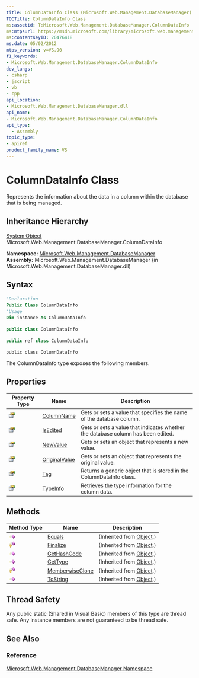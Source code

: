 ```yaml
---
title: ColumnDataInfo Class (Microsoft.Web.Management.DatabaseManager)
TOCTitle: ColumnDataInfo Class
ms:assetid: T:Microsoft.Web.Management.DatabaseManager.ColumnDataInfo
ms:mtpsurl: https://msdn.microsoft.com/library/microsoft.web.management.databasemanager.columndatainfo(v=VS.90)
ms:contentKeyID: 20476418
ms.date: 05/02/2012
mtps_version: v=VS.90
f1_keywords:
- Microsoft.Web.Management.DatabaseManager.ColumnDataInfo
dev_langs:
- csharp
- jscript
- vb
- cpp
api_location:
- Microsoft.Web.Management.DatabaseManager.dll
api_name:
- Microsoft.Web.Management.DatabaseManager.ColumnDataInfo
api_type:
  - Assembly
topic_type:
- apiref
product_family_name: VS
---
```


# ColumnDataInfo Class

Represents the information about the data in a column within the database that is being managed.

## Inheritance Hierarchy

[System.Object](https://msdn.microsoft.com/library/e5kfa45b)  
  Microsoft.Web.Management.DatabaseManager.ColumnDataInfo  

**Namespace:**  [Microsoft.Web.Management.DatabaseManager](microsoft-web-management-databasemanager-namespace.md)  
**Assembly:**  Microsoft.Web.Management.DatabaseManager (in Microsoft.Web.Management.DatabaseManager.dll)

## Syntax

```vb
'Declaration
Public Class ColumnDataInfo
'Usage
Dim instance As ColumnDataInfo
```

```csharp
public class ColumnDataInfo
```

```cpp
public ref class ColumnDataInfo
```

```jscript
public class ColumnDataInfo
```

The ColumnDataInfo type exposes the following members.

## Properties

|Property Type |Name|Description|
|--- |--- |--- |
|![Public property](images/Dd565931.pubproperty(en-us,VS.90).gif "Public property")|[ColumnName](columndatainfo-columnname-property-microsoft-web-management-databasemanager.md)|Gets or sets a value that specifies the name of the database column.|
|![Public property](images/Dd565931.pubproperty(en-us,VS.90).gif "Public property")|[IsEdited](columndatainfo-isedited-property-microsoft-web-management-databasemanager.md)|Gets or sets a value that indicates whether the database column has been edited.|
|![Public property](images/Dd565931.pubproperty(en-us,VS.90).gif "Public property")|[NewValue](columndatainfo-newvalue-property-microsoft-web-management-databasemanager.md)|Gets or sets an object that represents a new value.|
|![Public property](images/Dd565931.pubproperty(en-us,VS.90).gif "Public property")|[OriginalValue](columndatainfo-originalvalue-property-microsoft-web-management-databasemanager.md)|Gets or sets an object that represents the original value.|
|![Public property](images/Dd565931.pubproperty(en-us,VS.90).gif "Public property")|[Tag](columndatainfo-tag-property-microsoft-web-management-databasemanager.md)|Returns a generic object that is stored in the ColumnDataInfo class.|
|![Public property](images/Dd565931.pubproperty(en-us,VS.90).gif "Public property")|[TypeInfo](columndatainfo-typeinfo-property-microsoft-web-management-databasemanager.md)|Retrieves the type information for the column data.|

## Methods

|Method Type|Name|Description|
|--- |--- |--- |
|![Public method](images/Dd566041.pubmethod(en-us,VS.90).gif "Public method")|[Equals](https://msdn.microsoft.com/library/bsc2ak47)|(Inherited from [Object](https://msdn.microsoft.com/library/e5kfa45b).)|
|![Protected method](images/Dd566041.protmethod(en-us,VS.90).gif "Protected method")|[Finalize](https://msdn.microsoft.com/library/4k87zsw7)|(Inherited from [Object](https://msdn.microsoft.com/library/e5kfa45b).)|
|![Public method](images/Dd566041.pubmethod(en-us,VS.90).gif "Public method")|[GetHashCode](https://msdn.microsoft.com/library/zdee4b3y)|(Inherited from [Object](https://msdn.microsoft.com/library/e5kfa45b).)|
|![Public method](images/Dd566041.pubmethod(en-us,VS.90).gif "Public method")|[GetType](https://msdn.microsoft.com/library/dfwy45w9)|(Inherited from [Object](https://msdn.microsoft.com/library/e5kfa45b).)|
|![Protected method](images/Dd566041.protmethod(en-us,VS.90).gif "Protected method")|[MemberwiseClone](https://msdn.microsoft.com/library/57ctke0a)|(Inherited from [Object](https://msdn.microsoft.com/library/e5kfa45b).)|
|![Public method](images/Dd566041.pubmethod(en-us,VS.90).gif "Public method")|[ToString](https://msdn.microsoft.com/library/7bxwbwt2)|(Inherited from [Object](https://msdn.microsoft.com/library/e5kfa45b).)|

## Thread Safety

Any public static (Shared in Visual Basic) members of this type are thread safe. Any instance members are not guaranteed to be thread safe.

## See Also

### Reference

[Microsoft.Web.Management.DatabaseManager Namespace](microsoft-web-management-databasemanager-namespace.md)
